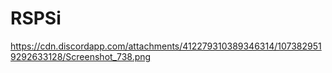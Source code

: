 # RSPSi
https://cdn.discordapp.com/attachments/412279310389346314/1073829519292633128/Screenshot_738.png
